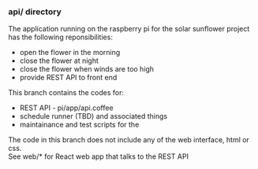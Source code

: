 
### api/ directory

The application running on the raspberry pi for the solar sunflower project has the 
following reponsibilities:

 - open the flower in the morning
 - close the flower at night
 - close the flower when winds are too high
 - provide REST API to front end

This branch contains the codes for:
- REST API - pi/app/api.coffee
- schedule runner (TBD) and associated things
- maintainance and test scripts for the  

The code in this branch does not include any of the web interface, html or css.  
See web/* for React web app that talks to the REST API
 

